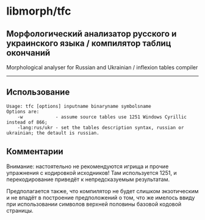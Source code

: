 # libmorph/tfc
Морфологический анализатор русского и украинского языка / компилятор таблиц окончаний
---
Morphological analyser for Russian and Ukrainian / inflexion tables compiler

---------------------
## Использование
	Usage: tfc [options] inputname binaryname symbolsname  
	Options are:  
		-w            - assume source tables use 1251 Windows Cyrillic instead of 866;  
		-lang:rus/ukr - set the tables description syntax, russian or ukrainian; the detault is russian.  

## Комментарии
Внимание: настоятельно не рекомендуются игрища и прочие упражнения с кодировкой исходников! Там используется 1251,
и перекодирование приведёт к непредсказуемым результатам.  

Предполагается также, что компилятор не будет слишком экзотическим и не впадёт в построение предположений
о том, что же имелось ввиду при использовании символов верхней половины базовой кодовой страницы.
